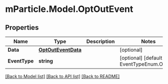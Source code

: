 # mParticle.Model.OptOutEvent
## Properties

Name | Type | Description | Notes
------------ | ------------- | ------------- | -------------
**Data** | [**OptOutEventData**](OptOutEventData.md) |  | [optional] 
**EventType** | **string** |  | [optional] [default to EventTypeEnum.Optout]

[[Back to Model list]](../README.md#documentation-for-models) [[Back to API list]](../README.md#documentation-for-api-endpoints) [[Back to README]](../README.md)

